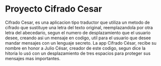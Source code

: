 # Proyecto Cifrado Cesar

Cifrado Cesar, es una aplicacion tipo traductor que utiliza un metodo de cifrado que sustituye una letra del texto original, reemplazandola por otra letra del abecedario, segun el numero de desplazamiento que el usuario desee, creando asi un mensaje en codigo, util para el usuario que desee mandar mensajes con un lenguaje secreto.
La app Cifrado César, recibe su nombre en honor a Julio César, creador de este codigo, segun dice la hitoria lo usó con un desplazamiento de tres espacios para proteger sus mensajes mas importantes.